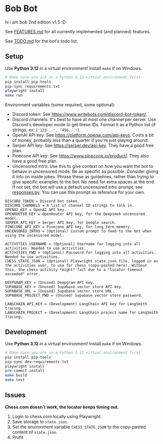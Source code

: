 # Bob Bot

<!-- index.rst content start -->

hi i am bob 2nd edition v1.5 :D

See [FEATURES.md](https://github.com/Giantpizzahead/bob-bot/blob/main/FEATURES.md) for all currently implemented (and planned) features.

See [TODO.md](https://github.com/Giantpizzahead/bob-bot/blob/main/TODO.md) for the bot's todo list.

## Setup

Use **Python 3.12** in a virtual environment! Install `make` if on Windows.

```sh
# Make sure you are in a Python 3.12 virtual environment first
pip install pip-tools
pip-sync requirements.txt
playwright install
make run
```

Environment variables (some required, some optional):

- Discord token: See https://www.writebots.com/discord-bot-token/.
- Discord channels: It's best to have at most one channel per server. Use Discord's developer mode to get these IDs. Format it as a Python list of strings, ex: `['123...', '456...']`.
- OpenAI API key: See https://platform.openai.com/api-keys. Costs a bit of money, probably less than a quarter if you're just playing around.
- Serper API key: See https://serper.dev/api-key. They have a good free plan.
- Pinecone API key: See https://www.pinecone.io/product/. They also have a good free plan.
- Uncensored intro: Use this to give context on how you want the bot to behave in uncensored mode. Be as specific as possible. Consider giving it info on inside jokes. Phrase these as guidelines, rather than trying to give specific examples to the bot. No need for extra spaces at the end. If not set, the bot will use a default uncensored intro prompt, see [responses.py](https://github.com/Giantpizzahead/bob-bot/blob/main/src/bobbot/agents/responses.py). You can use this prompt as reference for your own.

```text
DISCORD_TOKEN = Discord bot token.
DISCORD_CHANNELS = A list of channel ID strings to talk in.
OPENAI_KEY = OpenAI API key.
OPENROUTER_KEY = OpenRouter API key, for the Deepseek uncensored model.
SERPER_API_KEY = Serper API key, for Google search.
PINECONE_API_KEY = Pinecone API key, for long term memory.
UNCENSORED_INTRO = (Optional) Custom prompt to feed to the bot when using the uncensored model.

ACTIVITIES_USERNAME = (Optional) Username for logging into all activities. Needed to use activities.
ACTIVITIES_PWD = (Optional) Password for logging into all activities. Needed to use activities.
CHESS_STATE_JSON = (Optional) Playwright state.json file, logged in as the activities user, to use for chess (copy-pasted here). Without this, the chess activity *might* fail due to a "locator timeout exceeded" error.

DEEPGRAM_KEY = (Unused) Deepgram API key.
SUPABASE_KEY = (Unused) Supabase vector store API key.
SUPABASE_URL = (Unused) Supabase vector store URL.
SUPABASE_PROJECT_PWD = (Unused) Supabase vector store password.

LANGCHAIN_API_KEY = (Development) LangChain API key for LangSmith tracing.
LANGCHAIN_PROJECT = (Development) LangChain project name for LangSmith tracing.
```

## Development

Use **Python 3.12** in a virtual environment! Install `make` if on Windows.

```sh
# Make sure you are in a Python 3.12 virtual environment first
pip install pip-tools
pip-sync dev-requirements.txt
playwright install
pre-commit install
make build
make test
```

## Issues

**Chess.com doesn't work, the locator keeps timing out.**

1. Login to chess.com locally using Playwright.
2. Save storage to `state.json`.
3. Set the environment variable `CHESS_STATE_JSON` to the copy-pasted content of `state.json`.
4. Profit
